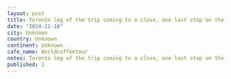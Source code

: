 ```yaml
---
layout: post
title: Toronto leg of the trip coming to a close, one last stop on the #worldcoffeetour, Made Rite, a super cool new cafe with a Lego espresso machine that some one obviously needs to buy for me.
date: "2024-11-18"
city: Unknown
country: Unknown
continent: Unknown
cafe_name: Worldcoffeetour
notes: Toronto leg of the trip coming to a close, one last stop on the #worldcoffeetour, Made Rite, a super cool new cafe with a Lego espresso machine that some one obviously needs to buy for me.
published: 1
---
```

